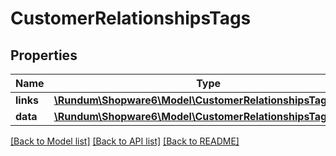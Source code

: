 # CustomerRelationshipsTags

## Properties
Name | Type | Description | Notes
------------ | ------------- | ------------- | -------------
**links** | [**\Rundum\Shopware6\Model\CustomerRelationshipsTagsLinks**](CustomerRelationshipsTagsLinks.md) |  | [optional] 
**data** | [**\Rundum\Shopware6\Model\CustomerRelationshipsTagsData[]**](CustomerRelationshipsTagsData.md) |  | [optional] 

[[Back to Model list]](../../README.md#documentation-for-models) [[Back to API list]](../../README.md#documentation-for-api-endpoints) [[Back to README]](../../README.md)

